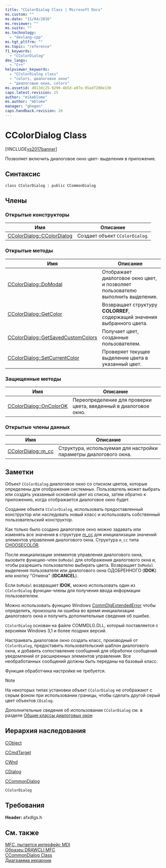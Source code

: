 ```yaml
---
title: "CColorDialog Class | Microsoft Docs"
ms.custom: ""
ms.date: "11/04/2016"
ms.reviewer: ""
ms.suite: ""
ms.technology: 
  - "devlang-cpp"
ms.tgt_pltfrm: ""
ms.topic: "reference"
f1_keywords: 
  - "CColorDialog"
dev_langs: 
  - "C++"
helpviewer_keywords: 
  - "CColorDialog class"
  - "colors, диалоговое окно"
  - "диалоговые окна, colors"
ms.assetid: d013dc25-9290-4b5d-a97e-95ad7208e13b
caps.latest.revision: 25
author: "mikeblome"
ms.author: "mblome"
manager: "ghogen"
caps.handback.revision: 26
---
```

# CColorDialog Class
[!INCLUDE[vs2017banner](../../assembler/inline/includes/vs2017banner.md)]

Позволяет включить диалоговое окно цвет\- выделения в приложение.  
  
## Синтаксис  
  
```  
class CColorDialog : public CCommonDialog  
```  
  
## Члены  
  
### Открытые конструкторы  
  
|Имя|Описание|  
|---------|--------------|  
|[CColorDialog::CColorDialog](../Topic/CColorDialog::CColorDialog.md)|Создает объект `CColorDialog`.|  
  
### Открытые методы  
  
|Имя|Описание|  
|---------|--------------|  
|[CColorDialog::DoModal](../Topic/CColorDialog::DoModal.md)|Отображает диалоговое окно цвет, и позволяет пользователю выполнить выделение.|  
|[CColorDialog::GetColor](../Topic/CColorDialog::GetColor.md)|Возвращает структуру **COLORREF**, содержащий значения выбранного цвета.|  
|[CColorDialog::GetSavedCustomColors](../Topic/CColorDialog::GetSavedCustomColors.md)|Получает цвет, созданные пользователем.|  
|[CColorDialog::SetCurrentColor](../Topic/CColorDialog::SetCurrentColor.md)|Проверяет текущее выделение цвета в указанный цвет.|  
  
### Защищенные методы  
  
|Имя|Описание|  
|---------|--------------|  
|[CColorDialog::OnColorOK](../Topic/CColorDialog::OnColorOK.md)|Переопределение для проверки цвета, введенный в диалоговое окно.|  
  
### Открытые члены данных  
  
|Имя|Описание|  
|---------|--------------|  
|[CColorDialog::m\_cc](../Topic/CColorDialog::m_cc.md)|Структура, используемая для настройки параметры диалогового окна.|  
  
## Заметки  
 Объект `CColorDialog` диалоговое окно со списком цветов, которые определены для отображения системных.  Пользователь может выбрать или создать указанный основной цвет из списка, затем обратно к приложению, когда отображается диалоговое окно будет.  
  
 Создание объекта `CColorDialog`, использовать предоставленный конструктор или наследовать новый класс и использовать собственный пользовательский конструктор.  
  
 Как только было создано диалоговое окно можно задавать или изменять все значения в структуре [m\_cc](../Topic/CColorDialog::m_cc.md) для инициализации значений элементов управления диалогового окна.  Структура `m_cc` типа [CHOOSECOLOR](http://msdn.microsoft.com/library/windows/desktop/ms646830).  
  
 После инициализации элементов управления диалогового окна, вызовите функцию\-член `DoModal` для отображения диалогового окна и, чтобы разрешить пользователю выбирать цвета.  Возвращает `DoModal` выделения пользователя или диалогового окна ОДОБРЕННОГО \(**IDOK**\) или кнопку "Отмена" \(**IDCANCEL**\).  
  
 Если `DoModal` возвращает **IDOK**, можно использовать один из `CColorDialog` функции\-члены для получения ввода информации пользователем.  
  
 Можно использовать функцию Windows [CommDlgExtendedError](http://msdn.microsoft.com/library/windows/desktop/ms646916) чтобы определить, произошла ли ошибка во время инициализации диалогового окна и получить дополнительные сведения об ошибке.  
  
 `CColorDialog` основан на файле COMMDLG.DLL, который поставляется с версиями Windows 3,1 и более поздних версий.  
  
 Настраивать диалоговое окно создать класс, производный от `CColorDialog`, предоставить пользовательский шаблон диалогового окна, и добавить сопоставление сообщений для обработки сообщений уведомлений от расширенных элементов управления.  Все необработанных сообщений должны быть переданы на базовый класс.  
  
 Функция обработчика настройке не требуется.  
  
> [!NOTE]
>  На некоторых типах установки объект `CColorDialog` не отображают с серым фоном при использовании границы, чтобы сделать другой серый цвет объектов `CDialog`.  
  
 Дополнительные сведения об использовании `CColorDialog` см. в разделе [Общие классы диалоговых окон](../../mfc/common-dialog-classes.md)  
  
## Иерархия наследования  
 [CObject](../Topic/CObject%20Class.md)  
  
 [CCmdTarget](../Topic/CCmdTarget%20Class.md)  
  
 [CWnd](../Topic/CWnd%20Class.md)  
  
 [CDialog](../../mfc/reference/cdialog-class.md)  
  
 [CCommonDialog](../Topic/CCommonDialog%20Class.md)  
  
 `CColorDialog`  
  
## Требования  
 **Header:**  afxdlgs.h  
  
## См. также  
 [MFC, пытается интерфейс MDI](../../top/visual-cpp-samples.md)   
 [Образец DRAWCLI MFC](../../top/visual-cpp-samples.md)   
 [CCommonDialog Class](../Topic/CCommonDialog%20Class.md)   
 [Диаграмма иерархии](../../mfc/hierarchy-chart.md)